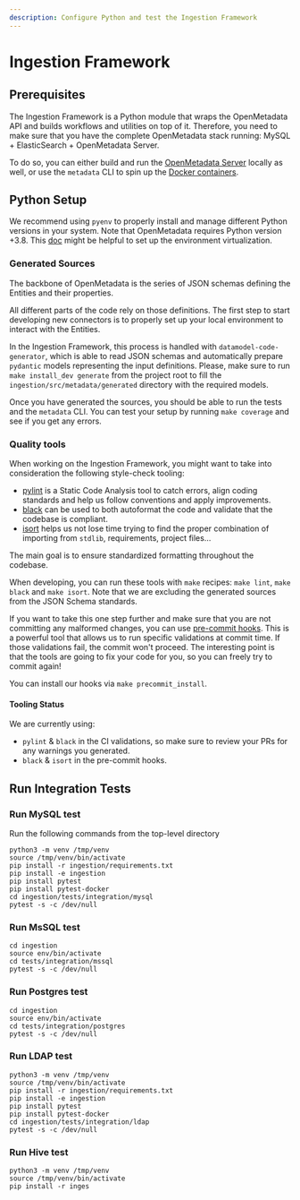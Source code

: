 ```yaml
---
description: Configure Python and test the Ingestion Framework
---
```


# Ingestion Framework

## Prerequisites

The Ingestion Framework is a Python module that wraps the OpenMetadata API and builds workflows and utilities on top of it. Therefore, you need to make sure that you have the complete OpenMetadata stack running: MySQL + ElasticSearch + OpenMetadata Server.

To do so, you can either build and run the [OpenMetadata Server](openmetadata-server.md) locally as well, or use the `metadata` CLI to spin up the [Docker containers](../../overview/run-openmetadata/).

## Python Setup

We recommend using `pyenv` to properly install and manage different Python versions in your system. Note that OpenMetadata requires Python version +3.8. This [doc](https://python-docs.readthedocs.io/en/latest/dev/virtualenvs.html) might be helpful to set up the environment virtualization.

### Generated Sources

The backbone of OpenMetadata is the series of JSON schemas defining the Entities and their properties.

All different parts of the code rely on those definitions. The first step to start developing new connectors is to properly set up your local environment to interact with the Entities.

In the Ingestion Framework, this process is handled with `datamodel-code-generator`, which is able to read JSON schemas and automatically prepare `pydantic` models representing the input definitions. Please, make sure to run `make install_dev generate` from the project root to fill the `ingestion/src/metadata/generated` directory with the required models.

Once you have generated the sources, you should be able to run the tests and the `metadata` CLI. You can test your setup by running `make coverage` and see if you get any errors.

### Quality tools

When working on the Ingestion Framework, you might want to take into consideration the following style-check tooling:

* [pylint](https://www.pylint.org) is a Static Code Analysis tool to catch errors, align coding standards and help us follow conventions and apply improvements.
* [black](https://black.readthedocs.io/en/stable/) can be used to both autoformat the code and validate that the codebase is compliant.
* [isort](https://pycqa.github.io/isort/) helps us not lose time trying to find the proper combination of importing from `stdlib`, requirements, project files…

The main goal is to ensure standardized formatting throughout the codebase.

When developing, you can run these tools with `make` recipes: `make lint`, `make black` and `make isort`. Note that we are excluding the generated sources from the JSON Schema standards.

If you want to take this one step further and make sure that you are not committing any malformed changes, you can use [pre-commit hooks](https://pre-commit.com). This is a powerful tool that allows us to run specific validations at commit time. If those validations fail, the commit won't proceed. The interesting point is that the tools are going to fix your code for you, so you can freely try to commit again!

You can install our hooks via `make precommit_install`.

#### Tooling Status

We are currently using:

* `pylint` & `black` in the CI validations, so make sure to review your PRs for any warnings you generated.
* `black` & `isort` in the pre-commit hooks.

## Run Integration Tests

### Run MySQL test

Run the following commands from the top-level directory

```
python3 -m venv /tmp/venv
source /tmp/venv/bin/activate
pip install -r ingestion/requirements.txt
pip install -e ingestion
pip install pytest
pip install pytest-docker
cd ingestion/tests/integration/mysql
pytest -s -c /dev/null
```

### Run MsSQL test

```
cd ingestion
source env/bin/activate
cd tests/integration/mssql
pytest -s -c /dev/null
```

### Run Postgres test

```
cd ingestion
source env/bin/activate
cd tests/integration/postgres
pytest -s -c /dev/null
```

### Run LDAP test

```
python3 -m venv /tmp/venv
source /tmp/venv/bin/activate
pip install -r ingestion/requirements.txt
pip install -e ingestion
pip install pytest
pip install pytest-docker
cd ingestion/tests/integration/ldap
pytest -s -c /dev/null
```

### Run Hive test

```
python3 -m venv /tmp/venv
source /tmp/venv/bin/activate
pip install -r inges
```
